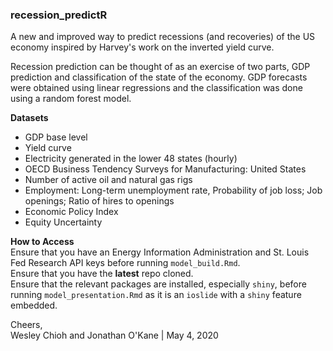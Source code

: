 ### recession_predictR

A new and improved way to predict recessions (and recoveries) of the US economy inspired by Harvey's work on the inverted yield curve.  
  
Recession prediction can be thought of as an exercise of two parts, GDP prediction and classification of the state of the economy. GDP forecasts were obtained using linear regressions and the classification was done using a random forest model.  
  
**Datasets**  
 - GDP base level  
 - Yield curve  
 - Electricity generated in the lower 48 states (hourly)  
 - OECD Business Tendency Surveys for Manufacturing: United States  
 - Number of active oil and natural gas rigs  
 - Employment: Long-term unemployment rate, Probability of job loss; Job openings; Ratio of hires to openings  
 - Economic Policy Index  
 - Equity Uncertainty  
  
**How to Access**  
Ensure that you have an Energy Information Administration and St. Louis Fed Research API keys before running `model_build.Rmd`.  
Ensure that you have the **latest** repo cloned.  
Ensure that the relevant packages are installed, especially `shiny`, before running `model_presentation.Rmd` as it is an `ioslide` with a `shiny` feature embedded.  
  
Cheers,  
Wesley Chioh and Jonathan O'Kane | May 4, 2020 
 
